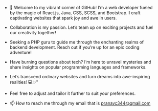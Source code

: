 - 👋 Welcome to my vibrant corner of GitHub! I’m a web developer fueled by the magic of React.js, Java, CSS, SCSS, and Bootstrap. I craft captivating websites that spark joy and awe in users.

- Collaboration is my passion. Let’s team up on exciting projects and fuel our creativity together!

- Seeking a PHP guru to guide me through the enchanting realms of backend development. Reach out if you’re up for an epic coding adventure!

- Have burning questions about tech? I’m here to unravel mysteries and share insights on popular programming languages and frameworks.

- Let’s transcend ordinary websites and turn dreams into awe-inspiring realities! 💻✨"

-  Feel free to adjust and tailor it further to suit your preferences.
- 📫 How to reach me through my email that is pranavc344@gmail.com

<!---
pranav9005/pranav9005 is a ✨ special ✨ repository because its `README.md` (this file) appears on your GitHub profile.
You can click the Preview link to take a look at your changes.
--->
